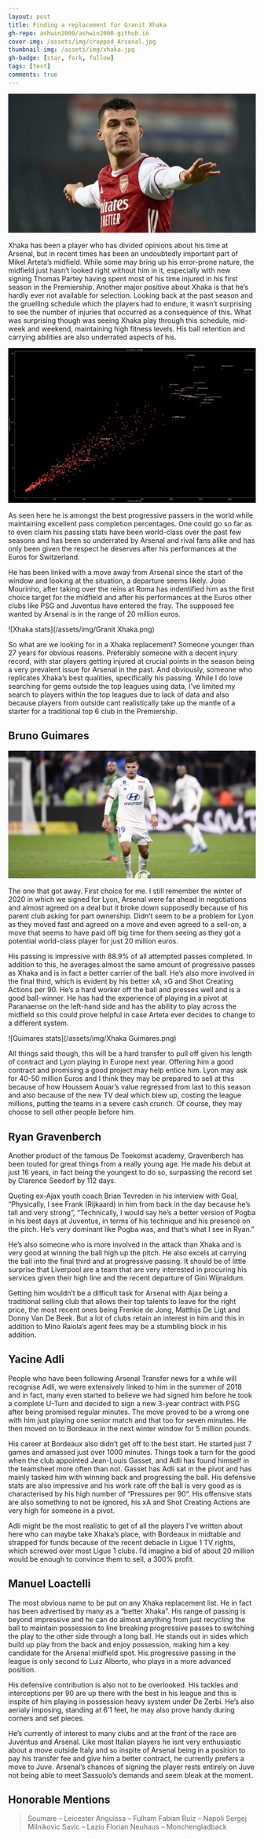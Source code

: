 ```yaml
---
layout: post
title: Finding a replacement for Granit Xhaka
gh-repo: ashwin2000/ashwin2000.github.io
cover-img: /assets/img/cropped_Arsenal.jpg
thumbnail-img: /assets/img/xhaka.jpg	
gh-badge: [star, fork, follow]
tags: [test]
comments: true
---
```


![Xhaka](/assets/img/xhaka.jpg)

Xhaka has been a player who has divided opinions about his time at Arsenal, but in recent times has been an undoubtedly important part of Mikel Arteta’s midfield. While some may bring up his error-prone nature, the midfield just hasn’t looked right without him in it, especially with new signing Thomas Partey having spent most of his time injured in his first season in the Premiership. Another major positive about Xhaka is that he’s hardly ever not available for selection. Looking back at the past season and the gruelling schedule which the players had to endure, it wasn’t surprising to see the number of injuries that occurred as a consequence of this. What was surprising though was seeing Xhaka play through this schedule, mid-week and weekend, maintaining high fitness levels. His ball retention and carrying abilities are also underrated aspects of his.

![Progressive passers](/assets/img/scatter_prog.png)

As seen here he is amongst the best progressive passers in the world while maintaining excellent pass completion percentages. One could go so far as to even claim his passing stats have been world-class over the past few seasons and has been so underrated by Arsenal and rival fans alike and has only been given the respect he deserves after his performances at the Euros for Switzerland.

He has been linked with a move away from Arsenal since the start of the window and looking at the situation, a departure seems likely. Jose Mourinho, after taking over the reins at Roma has indentified him as the first choice target for the midfield and after his performances at the Euros other clubs like PSG and Juventus have entered the fray. The supposed fee wanted by Arsenal is in the range of 20 million euros.

![Xhaka stats](/assets/img/Granit Xhaka.png)

So what are we looking for in a Xhaka replacement? Someone younger than 27 years for obvious reasons. Preferably someone with a decent injury record, with star players getting injured at crucial points in the season being a very prevalent issue for Arsenal in the past. And obviously, someone who replicates Xhaka’s best qualities, specifically his passing. While I do love searching for gems outside the top leagues using data, I’ve limited my search to players within the top leagues due to lack of data and also because players from outside cant realistically take up the mantle of a starter for a traditional top 6 club in the Premiership.

## Bruno Guimares

![Guimares](/assets/img/bruno.jpg)

The one that got away. First choice for me. I still remember the winter of 2020 in which we signed for Lyon, Arsenal were far ahead in negotiations and almost agreed on a deal but it broke down supposedly because of his parent club asking for part ownership. Didn’t seem to be a problem for Lyon as they moved fast and agreed on a move and even agreed to a sell-on, a move that seems to have paid off big time for them seeing as they got a potential world-class player for just 20 million euros.

His passing is impressive with 88.9% of all attempted passes completed. In addition to this, he averages almost the same amount of progressive passes as Xhaka and is in fact a better carrier of the ball. He’s also more involved in the final third, which is evident by his better xA, xG and Shot Creating Actions per 90. He’s a hard worker off the ball and presses well and is a good ball-winner. He has had the experience of playing in a pivot at Paranaense on the left-hand side and has the ability to play across the midfield so this could prove helpful in case Arteta ever decides to change to a different system.

![Guimares stats](/assets/img/Xhaka Guimares.png)

All things said though, this will be a hard transfer to pull off given his length of contract and Lyon playing in Europe next year. Offering him a good contract and promising a good project may help entice him. Lyon may ask for 40-50 million Euros and I think they may be prepared to sell at this because of how Houssem Aouar’s value regressed from last to this season and also because of the new TV deal which blew up, costing the league millions, putting the teams in a severe cash crunch. Of course, they may choose to sell other people before him.

## Ryan Gravenberch

Another product of the famous De Toekomst academy, Gravenberch has been touted for great things from a really young age. He made his debut at just 16 years, in fact being the youngest to do so, surpassing the record set by Clarence Seedorf by 112 days.

Quoting ex-Ajax youth coach Brian Tevreden in his interview with Goal, “Physically, I see Frank (Rijkaard) in him from back in the day because he’s tall and very strong”, “Technically, I would say he’s a better version of Pogba in his best days at Juventus, in terms of his technique and his presence on the pitch. He’s very dominant like Pogba was, and that’s what I see in Ryan.”

He’s also someone who is more involved in the attack than Xhaka and is very good at winning the ball high up the pitch. He also excels at carrying the ball into the final third and at progressive passing. It should be of little surprise that Liverpool are a team that are very interested in procuring his services given their high line and the recent departure of Gini Wijnaldum.

Getting him wouldn’t be a difficult task for Arsenal with Ajax being a traditional selling club that allows their top talents to leave for the right price, the most recent ones being Frenkie de Jong, Matthijs De Ligt and Donny Van De Beek. But a lot of clubs retain an interest in him and this in addition to Mino Raiola’s agent fees may be a stumbling block in his addition.

## Yacine Adli

People who have been following Arsenal Transfer news for a while will recognise Adli, we were extensively linked to him in the summer of 2018 and in fact, many even started to believe we had signed him before he took a complete U-Turn and decided to sign a new 3-year contract with PSG after being promised regular minutes. The move proved to be a wrong one with him just playing one senior match and that too for seven minutes. He then moved on to Bordeaux in the next winter window for 5 million pounds.

His career at Bordeaux also didn’t get off to the best start. He started just 7 games and amassed just over 1000 minutes. Things took a turn for the good when the club appointed Jean-Louis Gasset, and Adli has found himself in the teamsheet more often than not. Gasset has Adli sat in the pivot and has mainly tasked him with winning back and progressing the ball. His defensive stats are also impressive and his work rate off the ball is very good as is characterised by his high number of “Pressures per 90”. His offensive stats are also something to not be ignored, his xA and Shot Creating Actions are very high for someone in a pivot.

Adli might be the most realistic to get of all the players I’ve written about here who can maybe take Xhaka’s place, with Bordeaux in midtable and strapped for funds because of the recent debacle in Ligue 1 TV rights, which screwed over most Ligue 1 clubs. I’d imagine a bid of about 20 million would be enough to convince them to sell, a 300% profit.

## Manuel Loactelli

The most obvious name to be put on any Xhaka replacement list. He in fact has been advertised by many as a “better Xhaka”. His range of passing is beyond impressive and he can do almost anything from just recycling the ball to maintain possession to line breaking progressive passes to switching the play to the other side through a long ball. He stands out in sides which build up play from the back and enjoy possession, making him a key candidate for the Arsenal midfield spot. His progressive passing in the league is only second to Luiz Alberto, who plays in a more advanced position.

His defensive contribution is also not to be overlooked. His tackles and interceptions per 90 are up there with the best in his league and this is inspite of him playing in possession heavy system under De Zerbi. He’s also aerialy imposing, standing at 6’1 feet, he may also prove handy during corners and set pieces.

He’s currently of interest to many clubs and at the front of the race are Juventus and Arsenal. Like most Italian players he isnt very enthusiastic about a move outside Italy and so inspite of Arsenal being in a position to pay his transfer fee and give him a better contract, he currently prefers a move to Juve. Arsenal’s chances of signing the player rests entirely on Juve not being able to meet Sassuolo’s demands and seem bleak at the moment.

## Honorable Mentions

> Soumare – Leicester
> Anguissa – Fulham
> Fabian Ruiz – Napoli
> Sergej Milnikovic Savic – Lazio
> Florian Neuhaus – Monchengladback
